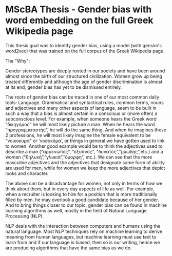 # MScBA Thesis - Gender bias with word embedding on the full Greek Wikipedia page
This thesis goal was to identify gender bias, using a model (with gensim's word2vec) that was trained on the full corpus of the Greek Wikipedia page.

The "Why":

Gender stereotypes are deeply rooted in our society and have been around almost since the birth of our structured civilization. Women grow up being treated differently and although the age of gender discrimination is almost at its end, gender bias has yet to be dismissed entirely.

The roots of gender bias can be traced in one of our most common daily tools: Language. Grammatical and syntactical rules, common terms, nouns and adjectives and many other aspects of language, seem to be built in such a way that a bias is almost certain in a conscious or (more often) a subconscious level. For example, when someone hears the Greek word “δικηγόρος” he will most likely picture a man. When he hears the word “προγραμματιστής”, he will do the same thing. And when he imagines these 2 professions, he will most likely imagine the female equivalent to be “νοικοκυρά” or ‘νοσοκόμα’, or things in general we have gotten used to link to women. Another good example would be to think the adjectives used to describe a man (“αρρενωπός”, “έξυπνος”, “δυνατός”,”μυώδης”,etc.) and a woman (“θηλυκή”,”γλυκιά”,”όμορφη”, etc.). We can see that the more masculine adjectives and the adjectives that designate some form of ability are used for men, while for women we keep the more adjectives that depict looks and character. 

The above can be a disadvantage for women, not only in terms of how we think about them, but in every day aspects of life as well. For example, when a recruiter is looking to hire for a position that is more traditionally filled by men, he may overlook a good candidate because of her gender. And to bring things closer to our topic, gender bias can be found in machine learning algorithms as well, mostly in the field of Natural Language Processing (NLP). 

NLP deals with the interaction between computers and humans using the natural language.  Most NLP techniques rely on machine learning to derive meaning from human languages, but machine learning must use text to learn from and if our language is biased, then so is our writing, hence we are producing algorithms that have the same bias as we do.
